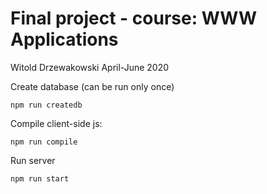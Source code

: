 # Final project - course: WWW Applications
Witold Drzewakowski
April-June 2020

Create database (can be run only once)
```
npm run createdb
```

Compile client-side js:
```
npm run compile
```

Run server
```
npm run start
```
